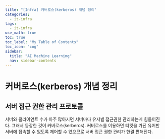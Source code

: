 ```yaml
---
title: "[Infra] 커버로스(kerberos) 개념 정리" 
categories:
  - it-infra
tags:
  - it-infra
use_math: true
toc: true
toc_label: "My Table of Contents"
toc_icon: "cog"
sidebar:
  title: "AI Machine Learning"
  nav: sidebar-contents
---
```


# 커버로스(kerberos) 개념 정리

## 서버 접근 권한 관리 프로토콜

서버와 클라이언트 수가 아주 많아지면 서버마다 유저별 접근권한 관리하는게 힘들어진다. 
그래서 등장한 것이 커버로스(kerberos). 
커버로스를 이용하면 티켓을 가진 유저만 서버에 접속할 수 있도록 제어할 수 있으므로 서버 접근 권한 관리가 한결 편해진다.

